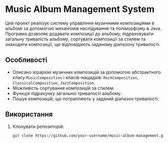 # Music Album Management System

Цей проект реалізує систему управління музичними композиціями в альбомі за допомогою механізмів наслідування та поліморфізму в Java. Програма дозволяє додавати композиції до альбому, підраховувати загальну тривалість альбому, сортувати композиції за стилем та знаходити композиції, що відповідають заданому діапазону тривалості.

## Особливості

- Описано ієрархію музичних композицій за допомогою абстрактного класу `MusicComposition` і класів-нащадків: `RockComposition`, `ClassicalComposition`, `JazzComposition`.
- Можливість сортування композицій за стилем.
- Функція підрахунку загальної тривалості альбому.
- Пошук композицій, що потрапляють у заданий діапазон тривалості.

## Використання

1. Клонувати репозиторій:

   ```bash
   git clone https://github.com/your-username/music-album-management.git
